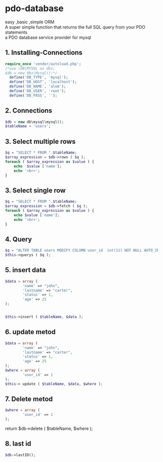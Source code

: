 # pdo-database
easy ,basic ,simple ORM <br>
A super simple function that returns the full SQL query from your PDO statements<br>
a PDO database service provider for mysql


## 1. Installing-Connections 
```php
require_once 'vendor/autoload.php';
/*use \DB\MYSQL as dbs;
$db = new dbs\Mysql();*/
  define('DB_TYPE', 'mysql');
  define('DB_HOST', 'localhost');
  define('DB_NAME', 'alem');
  define('DB_USER', 'root');
  define('DB_PASS', '');
  ```
## 2. Connections
```php
$db = new db\mysql\mysql();
$tableName = 'users';
```
## 3. Select multiple rows
```php
$q = "SELECT * FROM ".$tableName;
$array_expression = $db->rows ( $q );
foreach ( $array_expression as $value ) {
	echo  $value ['name'];
	echo '<br>';
}
```
## 3. Select single row
```php
$q = "SELECT * FROM ".$tableName;
$array_expression = $db->fetch ( $q );
foreach ( $array_expression as $value ) {
	echo $value ['name'];
	echo '<br>';
}
```
## 4.  Query 
```php
$q = "ALTER TABLE users MODIFY COLUMN user_id  int(11) NOT NULL AUTO_INCREMENT FIRST";
$this->querys ( $q );
```
## 5. insert data
```php
$data = array (
		'name' => "john",
		'lastname' => "carter",
		'status' => 1,
		'age' => 25 
);


$this->insert ( $tableName, $data );
```
## 6. update metod
```php
$data = array (
		'name' => "john",
		'lastname' => "carter",
		'status' => 1,
		'age' => 25 
);
$where = array (
		'user_id' => 1 
);
$this-> update ( $tableName, $data, $where );
```
## 7. Delete metod
```php
$where = array (
		'user_id' => 1 
);
```

return $db->delete ( $tableName, $where );

## 8. last id 
```php
$db->lastID();
```
